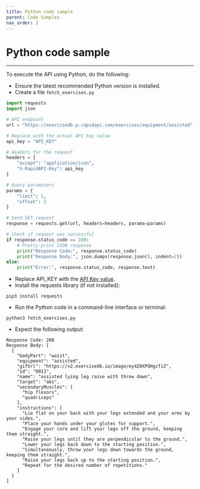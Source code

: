 ```yaml
---
title: Python code sample
parent: Code Samples
nav_order: 3
---
```


# Python code sample

----------------------

To execute the API using Python, do the following:

* Ensure the latest recommended Python version is installed.
* Create a file `fetch_exercises.py`

```python
import requests
import json

# API endpoint
url = "https://exercisedb.p.rapidapi.com/exercises/equipment/assisted"

# Replace with the actual API key value
api_key = "API_KEY"

# Headers for the request
headers = {
    "accept": "application/json",
    "X-RapidAPI-Key": api_key
}

# Query parameters
params = {
    "limit": 1,
    "offset": 3
}

# Send GET request
response = requests.get(url, headers=headers, params=params)

# Check if request was successful
if response.status_code == 200:
    # Pretty-print JSON response
    print("Response Code:", response.status_code)
    print("Response Body:", json.dumps(response.json(), indent=2))
else:
    print("Error:", response.status_code, response.text)
```

* Replace API_KEY with the [API Key value](../../api-execution/api-key).
* Install the requests library (if not installed):
```shell
pip3 install requests
```

* Run the Python code in a command-line interface or terminal:
```shell
python3 fetch_exercises.py
```
* Expect the following output:

```shell
Response Code: 200
Response Body: [
  {
    "bodyPart": "waist",
    "equipment": "assisted",
    "gifUrl": "https://v2.exercisedb.io/image/ey4Z0XPQHgcfiZ",
    "id": "0013",
    "name": "assisted lying leg raise with throw down",
    "target": "abs",
    "secondaryMuscles": [
      "hip flexors",
      "quadriceps"
    ],
    "instructions": [
      "Lie flat on your back with your legs extended and your arms by your sides.",
      "Place your hands under your glutes for support.",
      "Engage your core and lift your legs off the ground, keeping them straight.",
      "Raise your legs until they are perpendicular to the ground.",
      "Lower your legs back down to the starting position.",
      "Simultaneously, throw your legs down towards the ground, keeping them straight.",
      "Raise your legs back up to the starting position.",
      "Repeat for the desired number of repetitions."
    ]
  }
]
```

